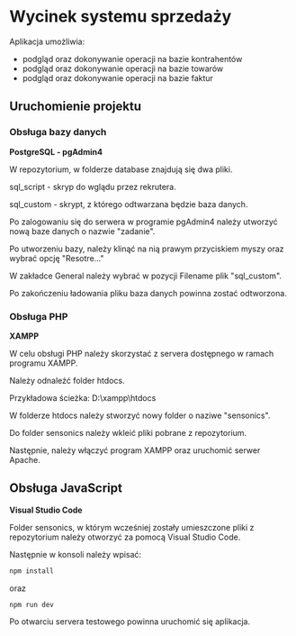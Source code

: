 # Wycinek systemu sprzedaży

Aplikacja umożliwia:

- podgląd oraz dokonywanie operacji na bazie kontrahentów
- podgląd oraz dokonywanie operacji na bazie towarów
- podgląd oraz dokonywanie operacji na bazie faktur

## Uruchomienie projektu

### Obsługa bazy danych

**PostgreSQL - pgAdmin4**

W repozytorium, w folderze database znajdują się dwa pliki.

sql_script - skryp do wglądu przez rekrutera.

sql_custom - skrypt, z którego odtwarzana będzie baza danych.

Po zalogowaniu się do serwera w programie pgAdmin4 należy utworzyć nową baze danych o nazwie "zadanie".

Po utworzeniu bazy, należy klinąć na nią prawym przyciskiem myszy oraz wybrać opcję "Resotre..."

W zakładce General należy wybrać w pozycji Filename plik "sql_custom".

Po zakończeniu ładowania pliku baza danych powinna zostać odtworzona.

### Obsługa PHP

**XAMPP**

W celu obsługi PHP należy skorzystać z servera dostępnego w ramach programu XAMPP.

Należy odnaleźć folder htdocs.

Przykładowa ścieżka:
D:\xampp\htdocs

W folderze htdocs należy stworzyć nowy folder o naziwe "sensonics".

Do folder sensonics należy wkleić pliki pobrane z repozytorium.

Następnie, należy włączyć program XAMPP oraz uruchomić serwer Apache.

## Obsługa JavaScript

**Visual Studio Code**

Folder sensonics, w którym wcześniej zostały umieszczone pliki z repozytorium należy otworzyć za pomocą Visual Studio Code.

Następnie w konsoli należy wpisać:

```sh
npm install
```

oraz

```sh
npm run dev
```

Po otwarciu servera testowego powinna uruchomić się aplikacja.
